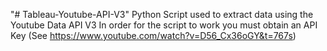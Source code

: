 "# Tableau-Youtube-API-V3" 
Python Script used to extract data using the Youtube Data API V3
In order for the script to work you must obtain an API Key (See https://www.youtube.com/watch?v=D56_Cx36oGY&t=767s)
